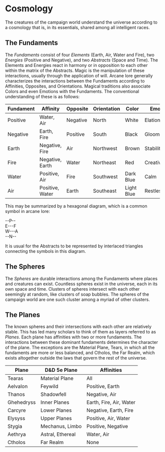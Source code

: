 # Cosmology

The creatures of the campaign world understand the universe according to a cosmology that is, in its essentials, shared among all intelligent races.

## The Fundaments

The _Fundaments_ consist of four _Elements_ (Earth, Air, Water and Fire), two _Energies_ (Positive and Negative), and two _Abstracts_ (Space and Time). The Elements and Energies react in harmony or in opposition to each other within the matrix of the Abstracts. Magic is the manipulation of these interactions, usually through the application of will. Arcane lore generally characterizes the interactions between the Fundaments according to Affinities, Opposites, and Orientations. Magical traditions also associate Colors and even Emotions with the Fundaments. The conventional understanding of these is as follows:

| Fundament | Affinity        | Opposite | Orientation | Color      | Emotion      |
| --------- | --------------- | -------- | ----------- | ---------- | ------------ |
| Positive  | Water, Air      | Negative | North       | White      | Elation      |
| Negative  | Earth, Fire     | Positive | South       | Black      | Gloom        |
| Earth     | Negative, Fire  | Air      | Northwest   | Brown      | Stability    |
| Fire      | Negative, Earth | Water    | Northeast   | Red        | Creativity   |
| Water     | Positive, Air   | Fire     | Southwest   | Dark Blue  | Calm         |
| Air       | Positive, Water | Earth    | Southeast   | Light Blue | Restlessness |

This may be summarized by a hexagonal diagram, which is a common symbol in arcane lore:

--P--  
E---F  
W---A  
--N--  

It is usual for the Abstracts to be represented by interlaced triangles connecting the symbols in this diagram.

## The Spheres

The _Spheres_ are durable interactions among the Fundaments where places and creatures can exist. Countless spheres exist in the universe, each in its own space and time. Clusters of spheres intersect with each other seemingly at random, like clusters of soap bubbles. The spheres of the campaign world are one such cluster among a myriad of other clusters.

## The Planes

The known spheres and their intersections with each other are relatively stable. This has led many scholars to think of them as layers referred to as _Planes_. Each plane has affinities with two or more fundaments. The interactions between these dominant fundaments determines the character of the plane. The exceptions are the Material Plane, Tears, in which all the fundaments are more or less balanced, and Ctholos, the Far Realm, which exists altogether outside the laws that govern the rest of the universe.

| Plane      | D&D 5e Plane                 | Affinities              |
| ---------- | ---------------------------- | ----------------------- |
| Tearas     | Material Plane               | All                     |
| Aelvalon   | Feywild                      | Positive, Earth         |
| Thanos     | Shadowfell                   | Negative, Air           |
| Ghehedryss | Inner Planes                 | Earth, Fire, Air, Water |
| Carcyre    | Lower Planes                 | Negative, Earth, Fire   |
| Elysyss    | Upper Planes                 | Positive, Air, Water    |
| Stygia     | Mechanus, Limbo              | Positive, Negative      |
| Aethrya    | Astral, Ethereal             | Water, Air              |
| Ctholos    | Far Realm                    | None                    |
